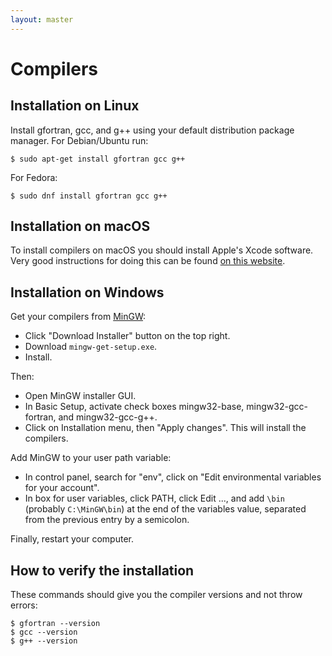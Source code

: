 ```yaml
---
layout: master
---
```


# Compilers

## Installation on Linux

Install gfortran, gcc, and g++ using your default distribution package manager.
For Debian/Ubuntu run:

```shell
$ sudo apt-get install gfortran gcc g++
```

For Fedora:

```shell
$ sudo dnf install gfortran gcc g++
```


## Installation on macOS

To install compilers on macOS you should install Apple's Xcode software.
Very good instructions for doing this can be found
[on this website](https://wiki.helsinki.fi/display/HUGG/GNU+compiler+install+on+Mac+OS+X).


## Installation on Windows

Get your compilers from [MinGW](http://www.mingw.org):
- Click "Download Installer" button on the top right.
- Download `mingw-get-setup.exe`.
- Install.

Then:

- Open MinGW installer GUI.
- In Basic Setup, activate check boxes mingw32-base, mingw32-gcc-fortran, and mingw32-gcc-g++.
- Click on Installation menu, then "Apply changes". This will install the compilers.

Add MinGW to your user path variable:

- In control panel, search for "env", click on "Edit environmental variables for your account".
- In box for user variables, click PATH, click Edit ..., and add `\bin` (probably `C:\MinGW\bin`) at the end of the variables value, separated from the previous entry by a semicolon.

Finally, restart your computer.


## How to verify the installation

These commands should give you the compiler versions and not throw errors:

```shell
$ gfortran --version
$ gcc --version
$ g++ --version
```

